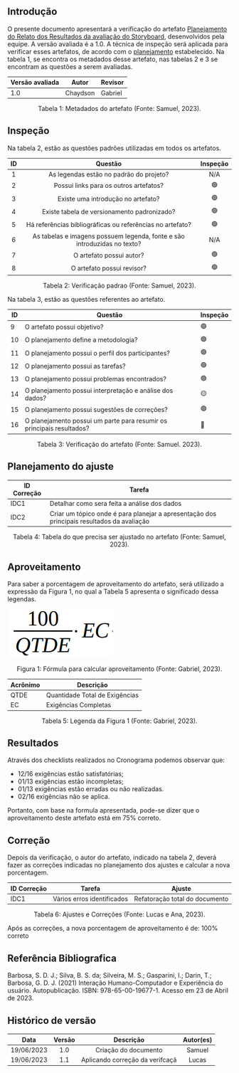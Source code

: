 ## Introdução

O presente documento apresentará a verificação do artefato [Planejamento do Relato dos Resultados da avaliação do Storyboard](../../design-avaliacao-desenvolvimento/nivel1/storyboard/planejamentoResultadosAvaliacaoStoryboard.md), desenvolvidos pela equipe. A versão avaliada é a 1.0. A técnica de inspeção será aplicada para verificar esses artefatos, de acordo com o [planejamento](../planejamento.md) estabelecido. Na tabela 1, se encontra os metadados desse artefato, nas tabelas 2 e 3 se encontram as questões a serem avaliadas.

<center>

| Versão avaliada | Autor    | Revisor |
| ---------------- | -------- | ------- |
| 1.0              | Chaydson | Gabriel |

<div style="text-align: center">
<p> Tabela 1: Metadados do artefato (Fonte: Samuel, 2023). </p>
</div>

</center>

## Inspeção

Na tabela 2, estão as questões padrões utilizadas em todos os artefatos.

| ID |                                 Questão                                 | Inspeção |
| :-: | :-----------------------------------------------------------------------: | :--------: |
| 1 |                 As legendas estão no padrão do projeto?                 |    N/A    |
| 2 |                  Possui links para os outros artefatos?                  |     🟢     |
| 3 |                   Existe uma introdução no artefato?                   |     🟢     |
| 4 |                Existe tabela de versionamento padronizado?                |     🟢     |
| 5 |      Há referências bibliográficas ou referências no artefato?      |     🟢     |
| 6 | As tabelas e imagens possuem legenda, fonte e são introduzidas no texto? |    N/A    |
| 7 |                         O artefato possui autor?                         |     🟢     |
| 8 |                        O artefato possui revisor?                        |     🟢     |

<div style="text-align: center">
    <p> Tabela 2: Verificação padrao (Fonte: Samuel, 2023).</p>
</div>

Na tabela 3, estão as questões referentes ao artefato.

| ID | Questão                                                              | Inspeção |
| -- | --------------------------------------------------------------------- | ---------- |
| 9  | O artefato possui objetivo?                                           | 🟢         |
| 10 | O planejamento define a metodologia?                                  | 🟢         |
| 11 | O planejamento possui o perfil dos participantes?                     | 🟢         |
| 12 | O planejamento possui as tarefas?                                     | 🟢         |
| 13 | O planejamento possui problemas encontrados?                          | 🟢         |
| 14 | O planejamento possui interpretação e análise dos dados?           | 🟡         |
| 15 | O planejamento possui sugestões de correções?                      | 🟢         |
| 16 | O planejamento possui um parte para resumir os principais resultados? | 🔴         |

<div style="text-align: center">
    <p> Tabela 3: Verificação do artefato
 (Fonte: Samuel. 2023).</p>
</div>

## Planejamento do ajuste

| ID Correção | Tarefa                                                                                           |
| ------------- | ------------------------------------------------------------------------------------------------ |
| IDC1          | Detalhar como sera feita a análise dos dados                                                    |
| IDC2          | Criar um tópico onde é para planejar a apresentação dos principais resultados da avaliação |

<div style="text-align: center">
<p> Tabela 4: Tabela do que precisa ser ajustado no artefato (Fonte: Samuel, 2023). </p>
</div>

## Aproveitamento

Para saber a porcentagem de aproveitamento do artefato, será utilizado a expressão da Figura 1, no qual a Tabela 5 apresenta o significado dessa legendas.

<img src="../../../images/formulaCalculoAproveitamento.png"  alt="legenda da fórmula da figura 1"/>
<div style="text-align: center">

<p> Figura 1: Fórmula para calcular aproveitamento (Fonte: Gabriel, 2023). </p>
</div>

| Acrônimo | Descrição                     |
| --------- | ------------------------------- |
| QTDE      | Quantidade Total de Exigências |
| EC        | Exigências Completas           |

<div style="text-align: center">
<p> Tabela 5: Legenda da Figura 1 (Fonte: Gabriel, 2023). </p>
</div>

## Resultados

Através dos checklists realizados no Cronograma podemos observar que:

- 12/16 exigências estão satisfatórias;
- 01/13 exigências estão incompletas;
- 01/13 exigências estão erradas ou não realizadas.
- 02/16 exigências não se aplica.

Portanto, com base na formula apresentada, pode-se dizer que o aproveitamento deste artefato está em 75% correto.

## Correção

Depois da verificação, o autor do artefato, indicado na tabela 2, deverá fazer as correções indicadas no planejamento dos ajustes e calcular a nova porcentagem.

| ID Correção | Tarefa                      | Ajuste                           |
| ------------- | --------------------------- | -------------------------------- |
| IDC1          | Vários erros identificados | Refatoração total do documento |

<div style="text-align: center">
<p> Tabela 6: Ajustes e Correções (Fonte: Lucas e Ana, 2023). </p>
</div>

Após as correções, a nova porcentagem de aproveitamento é de: 100% correto

## Referência Bibliografica

Barbosa, S. D. J.; Silva, B. S. da; Silveira, M. S.; Gasparini, I.; Darin, T.; Barbosa, G. D. J. (2021) Interação Humano-Computador e Experiência do usuário. Autopublicação. ISBN: 978-65-00-19677-1. Acesso em 23 de Abril de 2023.

## Histórico de versão

|    Data    | Versão |             Descrição             | Autor(es) |
| :--------: | :-----: | :---------------------------------: | :-------: |
| 19/06/2023 |   1.0   |       Criação do documento       |  Samuel  |
| 19/06/2023 |   1.1   | Aplicando correção da verifcaçã |   Lucas   |
